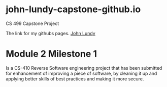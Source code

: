 # john-lundy-capstone-github.io
CS 499 Capstone Project

The link for my githubs pages.
[John Lundy](https://github.com/JohnBLundy/john-lundy-capstone-github.io/edit/main/README.md)


# Module 2 Milestone 1 
Is a CS-410 Reverse Software engineering project that has been submitted for enhancement of improving a piece of software, by cleaning it up and applying better skills of best practices and making it more secure.
